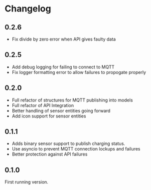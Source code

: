 # Changelog

## 0.2.6

- Fix divide by zero error when API gives faulty data

## 0.2.5

- Add debug logging for failing to connect to MQTT
- Fix logger formatting error to allow failures to propogate properly

## 0.2.0

- Full refactor of structures for MQTT publishing into models
- Full refactor of API Integration
- Better handling of sensor entities going forward
- Add icon support for sensor entities

## 0.1.1

- Adds binary sensor support to publish charging status.
- Use asyncio to prevent MQTT connection lockups and failures
- Better protection against API failures

## 0.1.0

First running version.